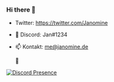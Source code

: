 ### Hi there 👋

- Twitter: https://twitter.com/Janomine
- 💬   Discord: Jan#1234
- 📫   Kontakt: me@janomine.de

  🔭

<!--
**JanSchuerlein/JanSchuerlein** is a ✨ _special_ ✨ repository because its `README.md` (this file) appears on your GitHub profile.

Here are some ideas to get you started:

- 🔭 I’m currently working on ...
- 🌱 I’m currently learning ...
- 👯 I’m looking to collaborate on ...
- 🤔 I’m looking for help with ...
- 💬 Ask me about ...
- 📫 How to reach me: ...
- 😄 Pronouns: ...
- ⚡ Fun fact: ...
-->

[![Discord Presence](https://lanyard-profile-readme.vercel.app/api/440477883803238400)](https://discord.com/users/440477883803238400)

